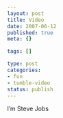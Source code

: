 ```yaml
--- 
layout: post
title: Video
date: 2007-06-12
published: true
meta: {}

tags: []

type: post
categories: 
- fun
- tumble-video
status: publish
---
```



I’m Steve Jobs

